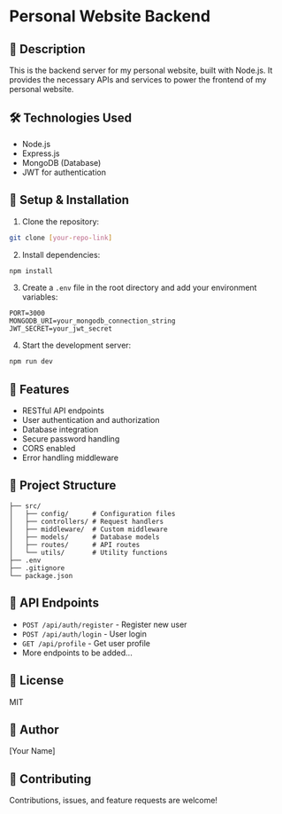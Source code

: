 # Personal Website Backend

## 🚀 Description
This is the backend server for my personal website, built with Node.js. It provides the necessary APIs and services to power the frontend of my personal website.

## 🛠️ Technologies Used
- Node.js
- Express.js
- MongoDB (Database)
- JWT for authentication

## 🔧 Setup & Installation
1. Clone the repository:
```bash
git clone [your-repo-link]
```

2. Install dependencies:
```bash
npm install
```

3. Create a `.env` file in the root directory and add your environment variables:
```env
PORT=3000
MONGODB_URI=your_mongodb_connection_string
JWT_SECRET=your_jwt_secret
```

4. Start the development server:
```bash
npm run dev
```

## 🌟 Features
- RESTful API endpoints
- User authentication and authorization
- Database integration
- Secure password handling
- CORS enabled
- Error handling middleware

## 📁 Project Structure
```
├── src/
│   ├── config/      # Configuration files
│   ├── controllers/ # Request handlers
│   ├── middleware/  # Custom middleware
│   ├── models/      # Database models
│   ├── routes/      # API routes
│   └── utils/       # Utility functions
├── .env
├── .gitignore
└── package.json
```

## 🔐 API Endpoints
- `POST /api/auth/register` - Register new user
- `POST /api/auth/login` - User login
- `GET /api/profile` - Get user profile
- More endpoints to be added...

## 📝 License
MIT

## 👤 Author
[Your Name]

## 🤝 Contributing
Contributions, issues, and feature requests are welcome! 